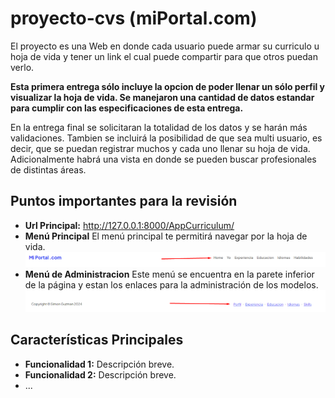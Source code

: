# proyecto-cvs (miPortal.com)

El proyecto es una Web en donde cada usuario puede armar su curriculo u hoja de vida y tener un link el cual puede compartir para que otros puedan verlo.

**Esta primera entrega sólo incluye la opcion de poder llenar un sólo perfil y visualizar la hoja de vida. Se manejaron una cantidad de datos estandar para cumplir con las especificaciones de esta entrega.**

En la entrega final se solicitaran la totalidad de los datos y se harán más validaciones. Tambien se incluirá la posibilidad de que sea multi usuario, es decir, que se puedan registrar muchos y cada uno llenar su hoja de vida. Adicionalmente habrá una vista en donde se pueden buscar profesionales de distintas áreas.

## Puntos importantes para la revisión
- **Url Principal:** http://127.0.0.1:8000/AppCurriculum/
- **Menú Principal** El menú principal te permitirá navegar por la hoja de vida.
![Menu Principal](menuprincipal.png)
- **Menú de Administracion** Este menú se encuentra en la parete inferior de la página y estan los enlaces para la administración de los modelos.
![Menu Administración](menuadministracion.png)

## Características Principales

- **Funcionalidad 1:** Descripción breve.
- **Funcionalidad 2:** Descripción breve.
- ...
